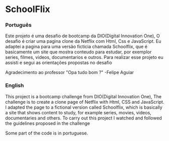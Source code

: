 # SchoolFlix

### Português

Este projeto é uma desafio de bootcamp da DIO(Digital Innovation One), O desafio é criar uma pagina clone da Netflix com Html, Css e JavaScript.
Eu adaptei a pagina para uma versão ficticia chamada Schoolflix, que é basicamente um site que mostra conteudo para estudar, por exemplor series, filmes, 
videos, documentarios e outros. Para realizar esse projeto eu assisti e segui as orientações propostas no desafio

Agradecimento ao professor "Opa tudo bom ?" -Felipe Aguiar

### English

This project is a bootcamp challenge from DIO(Digital Innovation One), The challenge is to create a clone page of Netflix with Html, CSS and JavaScript.
I adapted the page to a fictional version called Schoolflix, which is basically a site that shows content to study, for example series, movies,
videos, documentaries and others. To carry out this project I watched and followed the guidelines proposed in the challenge

Some part of the code is in portuguese.
